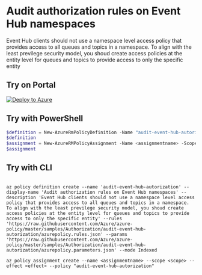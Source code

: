# Audit authorization rules on Event Hub namespaces

Event Hub clients should not use a namespace level access policy that provides access to all queues and topics in a namespace. To align with the least previlege security model, you shoud create access policies at the entity level for queues and topics to provide access to only the specific entity

## Try on Portal

[![Deploy to Azure](http://azuredeploy.net/deploybutton.png)](https://portal.azure.com/?feature.customportal=false&microsoft_azure_policy=true&microsoft_azure_policy_policyinsights=true&feature.microsoft_azure_security_policy=true&microsoft_azure_marketplace_policy=true#blade/Microsoft_Azure_Policy/CreatePolicyDefinitionBlade/uri/https%3A%2F%2Fraw.githubusercontent.com%2FAzure%2Fazure-policy%2Fmaster%2Fsamples%2FAuthorization%2Faudit-event-hub-autorization%2Fazurepolicy.json)

## Try with PowerShell

````powershell
$definition = New-AzureRmPolicyDefinition -Name "audit-event-hub-autorization" -DisplayName "Audit authorization rules on Event Hub namespaces" -description "Event Hub clients should not use a namespace level access policy that provides access to all queues and topics in a namespace. To align with the least previlege security model, you shoud create access policies at the entity level for queues and topics to provide access to only the specific entity" -Policy 'https://raw.githubusercontent.com/Azure/azure-policy/master/samples/Authorization/audit-event-hub-autorization/azurepolicy.rules.json' -Parameter 'https://raw.githubusercontent.com/Azure/azure-policy/master/samples/Authorization/audit-event-hub-autorization/azurepolicy.parameters.json' -Mode Indexed
$definition
$assignment = New-AzureRMPolicyAssignment -Name <assignmentname> -Scope <scope> -effect <effect> -PolicyDefinition $definition
$assignment 
````

## Try with CLI

````cli

az policy definition create --name 'audit-event-hub-autorization' --display-name 'Audit authorization rules on Event Hub namespaces' --description 'Event Hub clients should not use a namespace level access policy that provides access to all queues and topics in a namespace. To align with the least previlege security model, you shoud create access policies at the entity level for queues and topics to provide access to only the specific entity' --rules 'https://raw.githubusercontent.com/Azure/azure-policy/master/samples/Authorization/audit-event-hub-autorization/azurepolicy.rules.json' --params 'https://raw.githubusercontent.com/Azure/azure-policy/master/samples/Authorization/audit-event-hub-autorization/azurepolicy.parameters.json' --mode Indexed

az policy assignment create --name <assignmentname> --scope <scope> --effect <effect> --policy "audit-event-hub-autorization" 

````
